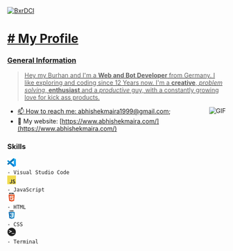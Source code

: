 <a href="https://cooltext.com"><img src="https://images.cooltext.com/5615528.png" width="252" height="85" alt="BxrDCI" />
<h1># My Profile</h1>


### General Information

> Hey my Burhan and I'm a **Web and Bot Developer** from Germany.
> I like exploring and coding since 12 Years now.
> I'm a **creative**, _problem solving_, **enthusiast** and a _productive_ guy, with a constantly growing love for kick ass products.

<!-- https://i.postimg.cc/PfBC2WDV/28-F225-E0-78-A4-48-B8-8-DE6-72-F002-D2069-D.jpg -->
<!-- <img align="right" height="100" width="100" alt="JPG" src="https://i.postimg.cc/PfBC2WDV/28-F225-E0-78-A4-48-B8-8-DE6-72-F002-D2069-D.jpg" /> -->

<img align="right" alt="GIF" src="https://i.postimg.cc/PfBC2WDV/28-F225-E0-78-A4-48-B8-8-DE6-72-F002-D2069-D.jpg" />

 - 📫 How to reach me: [abhishekmaira1999@gmail.com](mailto:abhishekmaira1999@gmail.com);
 - 🔗 My website: [https://www.abhishekmaira.com/](https://www.abhishekmaira.com/)
### Skills
  
<code><img height="20" src="https://raw.githubusercontent.com/github/explore/80688e429a7d4ef2fca1e82350fe8e3517d3494d/topics/visual-studio-code/visual-studio-code.png"> - Visual Studio Code</code>
  <br>
<code><img height="20" src="https://raw.githubusercontent.com/github/explore/80688e429a7d4ef2fca1e82350fe8e3517d3494d/topics/javascript/javascript.png"> - JavaScript</code>
  <br>
<code><img height = "20" src = "https://raw.githubusercontent.com/github/explore/80688e429a7d4ef2fca1e82350fe8e3517d3494d/topics/html/html.png"> - HTML</code>
  <br>
<code><img height = "20" src = "https://raw.githubusercontent.com/github/explore/80688e429a7d4ef2fca1e82350fe8e3517d3494d/topics/css/css.png"> - CSS</code>
  <br>
<code><img height="20" src="https://raw.githubusercontent.com/github/explore/80688e429a7d4ef2fca1e82350fe8e3517d3494d/topics/terminal/terminal.png"> - Terminal</code>
